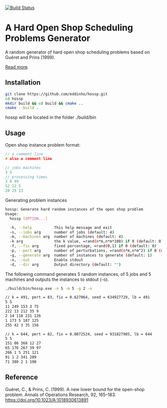 [![Build Status](https://github.com/eddinho/hossp/actions/workflows/build.yml/badge.svg)](https://github.com/eddinho/hossp/actions?query=workflow%3ABuild)


# A Hard Open Shop Scheduling Problems Generator
A random generator of hard open shop scheduling problems based on Guéret and Prins (1999).

[Read more](./doc/hossp.pdf).

## Installation

```bash
git clone https://github.com/eddinho/hossp.git
cd hossp
mkdir build && cd build && cmake ..
cmake --build .
```
hossp will be located in the folder ./build/bin

## Usage

Open shop instance problem format:

```c++
// a comment line
# also a comment line

// jobs machines
3 3
// processing times
3 8 49
52 12 5
20 25 13
```

Generating problem instances

```bash
hossp: Generate hard random instances of the open shop problem
Usage:
  hossp [OPTION...]

  -h, --help          This help message and exit
  -n, --jobs arg      number of jobs (default: 4)
  -m, --machines arg  number of machines (default: 4)
  -k arg              the k value, =rand(n*m,n*m*100) if 0 (default: 0)
  -f, --fix arg       fixed percentage, =rand(0,1) if 0 (default: 0)
  -p, --pert arg      number of perturbations, =rand(n*m,n*m^2) if 0 (default: 0)
  -g, --generate arg  number of instances to generate (default: 1)
  -o, --out           Enable stdout
  -d, --dir arg       Output directory (default: "")
```

The following command generates 5 random instances, of 5 jobs and 5 machines and outputs the instances to stdout (-o).

```bash
./build/bin/hossp.exe -n 5 -m 5 -g 2 -o

// k = 491, pert = 83, fix = 0.627064, seed = 634927729, lb = 491
5 5
11 249 153 3 75
222 13 212 35 9
2 14 118 231 126
1 173 5 187 125
255 42 3 35 156

// k = 644, pert = 82, fix = 0.0872524, seed = 931827985, lb = 644
5 5
151 86 368 12 27
65 176 267 39 97
266 1 5 251 121
91 1 2 341 209
71 380 2 1 190
```

## Reference

Guéret, C., & Prins, C. (1999). A new lower bound for the open-shop problem. Annals of Operations Research, 92, 165–183. https://doi.org/10.1023/A:1018930613891
